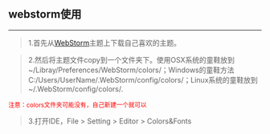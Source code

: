 ## webstorm使用
---
> 1.首先从<a href="http://www.phpstorm-themes.com/">WebStorm</a>主题上下载自己喜欢的主题。

>2.然后将主题文件copy到一个文件夹下。使用OSX系统的童鞋放到 ~/Libray/Preferences/WebStorm/colors/；Windows的童鞋方法 C:/Users/UserName/.WebStorm/config/colors/；Linux系统的童鞋放到 ~/.WebStorm/config/colors/.
<div style="color:red;font-size:12px">注意：colors文件夹可能没有，自己新建一个就可以</div>

> 3.打开IDE，File > Setting > Editor > Colors&Fonts  
